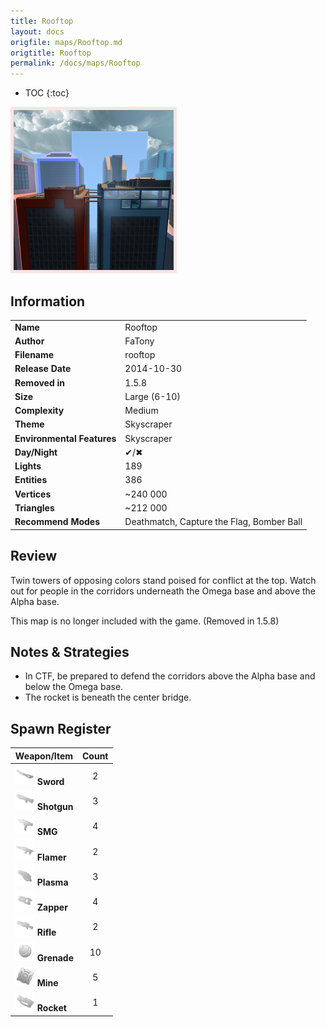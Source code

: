 ```yaml
---
title: Rooftop
layout: docs
origfile: maps/Rooftop.md
origtitle: Rooftop
permalink: /docs/maps/Rooftop
---
```

* TOC
{:toc}
<img style='border:5px solid #ffe0e0e0' src="../images/maps/rooftop.png" width="256px" />

## Information

|                            |                                           |
|----------------------------|-------------------------------------------|
| **Name**                   | Rooftop                                   |
| **Author**                 | FaTony                                    |
| **Filename**               | rooftop                                   |
| **Release Date**           | 2014-10-30                                |
| **Removed in**             | 1.5.8                                     |
| **Size**                   | Large (6-10)                              |
| **Complexity**             | Medium                                    |
| **Theme**                  | Skyscraper                                |
| **Environmental Features** | Skyscraper                                |
| **Day/Night**              | ✔/✖                                       |
| **Lights**                 | 189                                       |
| **Entities**               | 386                                       |
| **Vertices**               | ~240 000                                  |
| **Triangles**              | ~212 000                                  |
| **Recommend Modes**        | Deathmatch, Capture the Flag, Bomber Ball |

## Review

Twin towers of opposing colors stand poised for conflict at the top. Watch out for people in the corridors underneath the Omega base and above the Alpha base.

This map is no longer included with the game. (Removed in 1.5.8)

## Notes & Strategies

- In CTF, be prepared to defend the corridors above the Alpha base and below the Omega base.
- The rocket is beneath the center bridge.

## Spawn Register

| Weapon/Item                                                         | Count |
|---------------------------------------------------------------------|:-----:|
| <img src="../images/weapons/sword.png" width="32px"/> **Sword**     |   2   |
| <img src="../images/weapons/shotgun.png" width="32px"/> **Shotgun** |   3   |
| <img src="../images/weapons/smg.png" width="32px"/> **SMG**         |   4   |
| <img src="../images/weapons/flamer.png" width="32px"/> **Flamer**   |   2   |
| <img src="../images/weapons/plasma.png" width="32px"/> **Plasma**   |   3   |
| <img src="../images/weapons/zapper.png" width="32px"/> **Zapper**   |   4   |
| <img src="../images/weapons/rifle.png" width="32px"/> **Rifle**     |   2   |
| <img src="../images/weapons/grenade.png" width="32px"/> **Grenade** |  10   |
| <img src="../images/weapons/mine.png" width="32px"/> **Mine**       |   5   |
| <img src="../images/weapons/rocket.png" width="32px"/> **Rocket**   |   1   |
